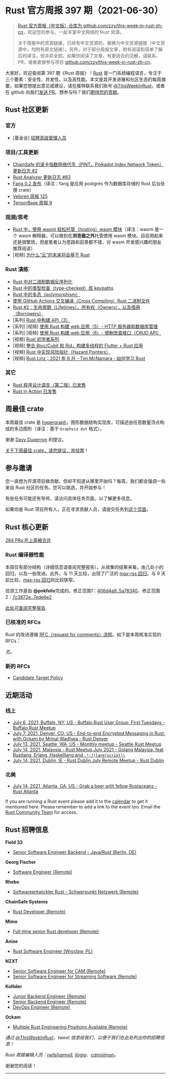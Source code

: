# Rust 官方周报 397 期（2021-06-30）

> [Rust 官方周报（中文版）仓库为 github.com/zzy/this-week-in-rust-zh-cn](https://github.com/zzy/this-week-in-rust-zh-cn)，欢迎您的参与，一起丰富中文网络的 Rust 资源。
> 
> 关于周报中的资源链接，已经有中文资源的，替换为中文资源链接（中文资源中，均附有原文链接）。另外，对于部分周报文章，附有阅读和简单了解后的译注，但并非全部。如果你阅读了文章，有更适合的见解，请联系、PR，或者直接参与项目 [github.com/zzy/this-week-in-rust-zh-cn](https://github.com/zzy/this-week-in-rust-zh-cn)。

大家好，欢迎查阅第 397 期《Rust 周报》！[Rust](http://rust-lang.budshome.com) 是一门系统编程语言，专注于三个要素：安全性、并发性，以及高性能。本文是其开发进展和社区生态的每周摘要。如果您想提出意见或建议，请在推特联系我们账号 [@ThisWeekInRust](https://twitter.com/ThisWeekInRust)，或者在 github 向我们[发送 PR](https://github.com/rust-lang/this-week-in-rust)。想参与吗？我们[期待您的贡献](https://github.com/rust-lang/rust/blob/master/CONTRIBUTING.md)。

## Rust 社区更新

### 官方

* [基金会] [招聘高级管理人员](https://foundation.rust-lang.org/posts/2021-06-25-announcing-executive-search/)

### 项目/工具更新

* [ChainSafe 的波卡指数网络代币（PINT，Polkadot Index Network Token）更新日志 #2](https://medium.com/chainsafe-systems/pint-community-update-2-b337ece3f031)
* [Rust Analyzer 更新日志 #83](https://rust-analyzer.github.io/thisweek/2021/06/28/changelog-83.html)
* [Fang 0.2 发布](https://www.badykov.com/rust/2021/06/27/fang/)（译注：fang 是应用 postgres 作为数据库存储的 Rust 后台处理 crate）
* [Veloren 周报 125](https://veloren.net/devblog-125/)
* [TensorBase 周报 9](https://tensorbase.io/thisweek/2021-06-30-tw_9/)

### 观测/思考

* [Rust 中，使用 wasmi 轻松托管（hosting）wasm 模块](https://blog.knoldus.com/hosting-wasm-modules-in-rust-easily-using-wasmi/)（译注：wasmi 是一个 wasm 解释器，可以做到在**浏览器之外**托管使用 wasm 模块。目前用起来还是很繁琐，但是笔者认为思路和前景都不错，对 wasm 开发感兴趣的朋友推荐阅读）
* [视频] [为什么“云”的未来将会基于 Rust](https://www.youtube.com/watch?v=BWL4889RKhU&t=5s)

### Rust 演练

* [Rust 中对二进制数据反序列化](https://adventures.michaelfbryan.com/posts/deserializing-binary-data-files/)
* [Rust 中的类型检查（type-checked）库 keypaths](http://www.cmyr.net/blog/keypaths.html)
* [Rust 中的多态（polymorphism）](https://oswalt.dev/2021/06/polymorphism-in-rust/)
* [使用 GitHub Actions 交叉编译（Cross Compiling）Rust 二进制文件](https://www.rohanjain.in/cargo-cross/)
* [Rust #2：生命周期（Lifetimes）、所有权（Owners），以及借用（Borrowers）](https://dev.to/cthutu/rust-2-lifetimes-owners-and-borrowers-oh-my-3fem)
* [系列] [Rust 中构建 API（3）](https://dev.to/naruhodo/build-an-api-in-rust-part-3-11j1)
* [系列] [视频] [使用 Rust 构建 web 应用（5）- HTTP 服务器和数据库管理](https://www.youtube.com/watch?v=TCUnZVLgNps)
* [系列] [视频] [使用 Rust 构建 web 应用（6）- 增删改查接口（CRUD API）](https://www.youtube.com/watch?v=v7y_Ngn_-AY)
* [视频] [Rust 初学者系列](https://www.youtube.com/playlist?list=PLlrxD0HtieHjbTjrchBwOVks_sr8EVW1x)
* [视频] [整合 Bloc/Cubit 和 Rid，构建多线程的 Flutter + Rust 应用](https://www.youtube.com/watch?v=PGKBdxOA6Xs&t=1s)
* [视频] [Rust 中实现风险指针（Hazard Pointers）](https://www.youtube.com/watch?v=fvcbyCYdR10)
* [视频] [Rust Linz；2021 年 6 月 - Tim McNamara - 如何学习 Rust](https://www.youtube.com/watch?v=sDtQaO5_SOw)

### 其它

* [Rust 程序设计语言（第二版）已发售](https://www.oreilly.com/library/view/programming-rust-2nd/9781492052586/)
* [Rust in Action 已发售](https://www.manning.com/books/rust-in-action)

## 周最佳 crate

本周最佳 crate 是 [hypergraph](https://github.com/yamafaktory/hypergraph)，图形数据结构实现库，可描述由任意数量顶点构成的多边图形（译注：基于 `Graphviz dot` 格式）。

谢谢 [Davy Duperron](https://users.rust-lang.org/t/crate-of-the-week/2704/929) 的提议。

[关于下周最佳 crate，请您提议，并投票][submit_crate]！

[submit_crate]: https://users.rust-lang.org/t/crate-of-the-week/2704

## 参与邀请

您一直想为开源项目做贡献，但却不知道从哪里开始吗？每周，我们都会强调一些来自 Rust 社区的任务。您可以挑选，并开始参与！

有些任务可能还有导师，请访问具体任务页面，以了解更多信息。

如果你是 Rust 项目所有人，正在寻求贡献人员，请提交任务到[这个页面][guidelines]。

[guidelines]: https://users.rust-lang.org/t/twir-call-for-participation/4821

## Rust 核心更新

[284 PRs 在上周被合并][merged]

[merged]: https://github.com/search?q=is%3Apr+org%3Arust-lang+is%3Amerged+merged%3A2021-06-21..2021-06-28

### Rust 编译器性能

本周仅有部分结构（详细信息请查阅完整报告）。从收集的结果来看，由几处小的回归，以及一些改进。此外，与 11 天比较，出现了广泛的 [max-rss 回归](https://perf.rust-lang.org/compare.html?start=29cd70d40722930e66a8b726fe58a7bd1d64a22b&end=6b354a13820a444f834a33365ae4a8d97d7d27ce&stat=max-rss)。与 9 天前比较，[max-rss 回归](https://perf.rust-lang.org/compare.html?start=406d4a9cc3b9601cf98a07c6c83e0227d64f5d48&end=4573a4a879a8e1f773944a8859e4dcd136138af8&stat=max-rss)则比较狭窄。

验测工作是由 **@pnkfelix**完成的。修正范围1：[406d4a9..5a78340](https://perf.rust-lang.org/?start=406d4a9cc3b9601cf98a07c6c83e0227d64f5d48&end=5a7834050f3a0ebcd117b4ddf0bc1e8459594309&absolute=false&stat=instructions%3Au)、修正范围2：[7c3872e..7ede6e2](https://perf.rust-lang.org/?start=7c3872e6bfd555d2ad753ac1f871db3bd7f2a547&end=7ede6e2a2359c1bb9032baffa4fdafe5633749e3&absolute=false&stat=instructions%3Au)

[此处可查阅完整报告](https://github.com/rust-lang/rustc-perf/blob/master/triage/2021-06-30.md).

### 已核准的 RFCs

Rust 的改进遵循 [RFC（request for comments）流程](https://github.com/rust-lang/rfcs#rust-rfcs)。如下是本周核准实现的 RFCs：

*无。*

### 新的 RFCs

* [Candidate Target Policy](https://github.com/rust-lang/rfcs/pull/3145)

## 近期活动

### 线上

* [July 6, 2021, Buffalo, NY, US - Buffalo Rust User Group, First Tuesdays - Buffalo Rust Meetup](https://www.meetup.com/Buffalo-Rust-Meetup/events/jxfdjsycckbjb/)
* [July 7, 2021, Denver, CO, US - End-to-end Encrypted Messaging in Rust, with Ockam by Mrinal Wadhwa - Rust Denver](https://www.meetup.com/Rust-Boulder-Denver/events/277633525/)
* [July 13, 2021, Seattle, WA, US - Monthly meetup - Seattle Rust Meetup](https://www.meetup.com/Seattle-Rust-Meetup/events/gskksrycckbrb/)
* [July 14, 2021, Malaysia - Rust Meetup July 2021 - Golang Malaysia, feat Rustlang, Erlang, Haskelllang and `.*-?(lang|script)\`](https://docs.google.com/forms/d/e/1FAIpQLSdoVbexvU3TZox1D9yLKPUggeTuih7TEDR6eaFQGTEgJtXZ5g/viewform)
* [July 14, 2021, Dublin, IE - Rust Dublin July Remote Meetup - Rust Dublin](https://www.meetup.com/Rust-Dublin/events/278698763/)

### 北美

* [July 14, 2021, Atlanta, GA, US - Grab a beer with fellow Rustaceans - Rust Atlanta](https://www.meetup.com/Rust-ATL/events/qxqdgrycckbsb/)

If you are running a Rust event please add it to the [calendar] to get
it mentioned here. Please remember to add a link to the event too.
Email the [Rust Community Team][community] for access.

[calendar]: https://www.google.com/calendar/embed?src=apd9vmbc22egenmtu5l6c5jbfc%40group.calendar.google.com
[community]: mailto:community-team@rust-lang.org

## Rust 招聘信息

**Field 33**

* [Senior Software Engineer Backend - Java/Rust (Berlin, DE)](https://arbeitnow.com/view/senior-software-engineer-backend-javarust-fxm-field-33-55295)

**Georg Fischer**

* [Software Engineer (Remote)](https://www.indeed.com/viewjob?cmp=Georg-Fischer-Signet-LLC&t=Software+Engineer&jk=c5a6c3823ac77bd4)

**Rhebo**

* [Softwareentwickler Rust - Schwerpunkt Netzwerk (Remote)](https://rhebo.com/de/unternehmen/karriere/job/senior-software-entwickler-rust-m-w/)

**ChainSafe Systems**

* [Rust Developer (Remote)](https://jobs.smartrecruiters.com/ChainSafeSystemsInc/743999739358248-rust-developer)

**Mimo**

* [Full-time senior Rust developer (Remote)](https://github.com/mimo-capital/jobs/blob/main/Full-time%20senior%20Rust%20developer.md)

**Anixe**

* [Rust Software Engineer (Wrocław, PL)]()

**NZXT**

* [Senior Software Engineer for CAM (Remote)](https://nzxt.bamboohr.com/jobs/view.php?id=259)
* [Senior Software Engineer for Streaming Software (Remote)](https://nzxt.bamboohr.com/jobs/view.php?id=317)

**Kollider**

* [Junior Backend Engineer (Remote)](https://kollider.homerun.co/junior-backend-engineer/en)
* [Senior Backend Engineer (Remote)](https://kollider.homerun.co/senior-backend-engineer/en)
* [DevOps Engineer (Remote)](https://kollider.homerun.co/devops-engineer/en)

**Ockam**

* [Multiple Rust Engineering Positions Available (Remote)](https://www.ockam.io/team#open-roles)

*通过 [@ThisWeekInRust](https://twitter.com/ThisWeekInRust)，tweet 信息给我们，以便于我们在此处列出你的招聘信息！*

*Rust 周报编辑人员：[nellshamrell](https://github.com/nellshamrell), [llogiq](https://github.com/llogiq)、[cdmistman](https://github.com/cdmistman)。*

谢谢您的阅读！

---
